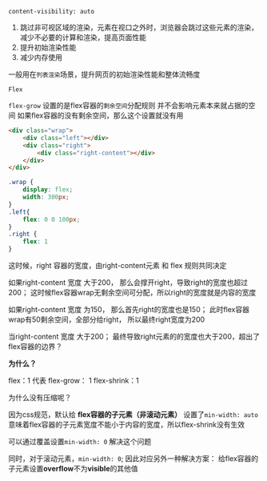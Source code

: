 
`content-visibility: auto`

1. 跳过非可视区域的渲染，元素在视口之外时，浏览器会跳过这些元素的渲染，减少不必要的计算和渲染，提高页面性能
2. 提升初始渲染性能
3. 减少内存使用

一般用在`列表渲染`场景，提升网页的初始渲染性能和整体流畅度



`Flex`

`flex-grow`
设置的是flex容器的`剩余空间`分配规则
并不会影响元素本来就占据的空间
如果flex容器的没有剩余空间，那么这个设置就没有用

```html
<div class="wrap">
	<div class="left"></div>
	<div class="right">
		<div class="right-content"></div>
	</div>
</div>
```

```css
.wrap {
	display: flex;
	width: 300px;
}
.left{
	flex: 0 0 100px;
}
.right {
	flex: 1
}
```

这时候，right 容器的宽度，由right-content元素 和 flex 规则共同决定

如果right-content 宽度 大于200， 那么会撑开right，导致right的宽度也超过200；
这时候flex容器wrap无剩余空间可分配，所以right的宽度就是内容的宽度

如果right-content 宽度 为150， 那么首先right的宽度也是150；
此时flex容器wrap有50剩余空间，全部分给right，
所以最终right宽度为200



当right-content 宽度 大于200； 最终导致right元素的的宽度也大于200，超出了flex容器的边界？

**为什么？**

flex：1 代表 
flex-grow： 1 
flex-shrink：1

为什么没有压缩呢？


因为css规范，默认给 **flex容器的子元素（非滚动元素）** 设置了`min-width: auto`
意味着flex容器的子元素宽度不能小于内容的宽度，所以flex-shrink没有生效

可以通过覆盖设置`min-width: 0` 解决这个问题

同时，对于滚动元素，`min-width: 0`;  因此对应另外一种解决方案：
给flex容器的子元素设置**overflow**不为**visible**的其他值

